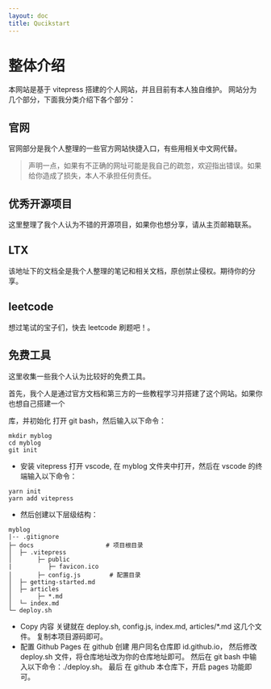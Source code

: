 ```yaml
---
layout: doc
title: Qucikstart
---
```


# 整体介绍

本网站是基于 vitepress 搭建的个人网站，并且目前有本人独自维护。
网站分为几个部分，下面我分类介绍下各个部分：

## 官网

官网部分是我个人整理的一些官方网站快捷入口，有些用相关中文网代替。

> 声明一点，如果有不正确的网址可能是我自己的疏忽，欢迎指出错误。如果给你造成了损失，本人不承担任何责任。

## 优秀开源项目

这里整理了我个人认为不错的开源项目，如果你也想分享，请从主页邮箱联系。

## LTX

该地址下的文档全是我个人整理的笔记和相关文档，原创禁止侵权。期待你的分享。

## leetcode

想过笔试的宝子们，快去 leetcode 刷题吧！。

## 免费工具

这里收集一些我个人认为比较好的免费工具。

首先，我个人是通过官方文档和第三方的一些教程学习并搭建了这个网站。如果你也想自己搭建一个

库，并初始化
打开 git bash，然后输入以下命令：

```
mkdir myblog
cd myblog
git init
```

- 安装 vitepress
  打开 vscode, 在 myblog 文件夹中打开，然后在 vscode 的终端输入以下命令：

```
yarn init
yarn add vitepress
```

- 然后创建以下层级结构：

```
myblog
|-- .gitignore
├─ docs                    # 项目根目录
│  ├─ .vitepress
│       ├─ public
|          ├─ favicon.ico
│       ├─ config.js        # 配置目录
│  ├─ getting-started.md
│  ├─ articles
│       ├─ *.md
│  └─ index.md
└─ deploy.sh
```

- Copy 内容
  关键就在 deploy.sh, config.js, index.md, articles/\*.md 这几个文件。
  复制本项目源码即可。
- 配置 Github Pages
  在 github 创建 用户同名仓库即 id.github.io，
  然后修改 deploy.sh 文件，将仓库地址改为你的仓库地址即可。
  然后在 git bash 中输入以下命令：./deploy.sh。
  最后 在 github 本仓库下，开启 pages 功能即可。
